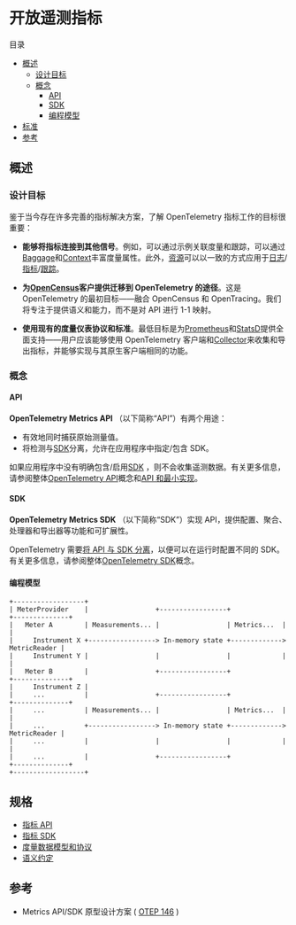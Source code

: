 <!--- Hugo front matter used to generate the website version of this page:
linkTitle: Metrics
--->

# 开放遥测指标


<summary>目录</summary>

<!-- toc -->

- [概述](#overview)
    - [设计目标](#design-goals)
    - [概念](#concepts)
        - [API](#api)
        - [SDK](#sdk)
        - [编程模型](#programming-model)
- [标准](#specifications)
- [参考](#references)

<!-- tocstop -->




## 概述

### 设计目标

鉴于当今存在许多完善的指标解决方案，了解 OpenTelemetry 指标工作的目标很重要：

- **能够将指标连接到其他信号**。例如，可以通过示例关联度量和跟踪，可以通过[Baggage](../baggage/api.md)和[Context](../context/README.md)丰富度量属性。此外，[资源](../resource/sdk.md)可以以一致的方式应用于[日志](../overview.md#log-signal)/[指标](../overview.md#metric-signal)/[跟踪](../overview.md#tracing-signal)。

- **为[OpenCensus](https://opencensus.io/)客户提供迁移到 OpenTelemetry 的途径**。这是 OpenTelemetry 的最初目标——融合 OpenCensus 和 OpenTracing。我们将专注于提供语义和能力，而不是对 API 进行 1-1 映射。

- **使用现有的度量仪表协议和标准**。最低目标是为[Prometheus](https://prometheus.io/)和[StatsD](https://github.com/statsd/statsd)提供全面支持——用户应该能够使用 OpenTelemetry 客户端和[Collector](../overview.md#collector)来收集和导出指标，并能够实现与其原生客户端相同的功能。

### 概念

#### API

**OpenTelemetry Metrics API** （以下简称“API”）有两个用途：

- 有效地同时捕获原始测量值。
- 将检测与[SDK](#sdk)分离，允许在应用程序中指定/包含 SDK。

如果应用程序中没有明确包含/启用[SDK](#sdk) ，则不会收集遥测数据。有关更多信息，请参阅整体[OpenTelemetry API](../overview.md#api)概念和[API 和最小实现](../library-guidelines.md#api-and-minimal-implementation)。

#### SDK

**OpenTelemetry Metrics SDK** （以下简称“SDK”）实现 API，提供配置、聚合、处理器和导出器等功能和可扩展性。

OpenTelemetry 需要[将 API 与 SDK 分离](../library-guidelines.md#requirements)，以便可以在运行时配置不同的 SDK。有关更多信息，请参阅整体[OpenTelemetry SDK](../overview.md#sdk)概念。

#### 编程模型

```text
+------------------+
| MeterProvider    |                 +-----------------+             +--------------+
|   Meter A        | Measurements... |                 | Metrics...  |              |
|     Instrument X +-----------------> In-memory state +-------------> MetricReader |
|     Instrument Y |                 |                 |             |              |
|   Meter B        |                 +-----------------+             +--------------+
|     Instrument Z |
|     ...          |                 +-----------------+             +--------------+
|     ...          | Measurements... |                 | Metrics...  |              |
|     ...          +-----------------> In-memory state +-------------> MetricReader |
|     ...          |                 |                 |             |              |
|     ...          |                 +-----------------+             +--------------+
+------------------+
```

## 规格

- [指标 API](./api.md)
- [指标 SDK](./sdk.md)
- [度量数据模型和协议](./data-model.md)
- [语义约定](./semantic_conventions/README.md)

## 参考

- Metrics API/SDK 原型设计方案 ( [OTEP 146](https://github.com/open-telemetry/oteps/blob/main/text/metrics/0146-metrics-prototype-scenarios.md) )

